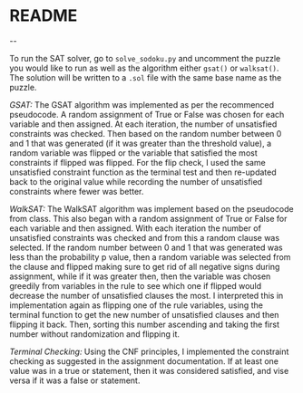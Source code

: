 # README
--

To run the SAT solver, go to `solve_sodoku.py` and uncomment the puzzle you would like to run as well as the algorithm either `gsat()` or `walksat()`. The solution will be written to a `.sol` file with the same base name as the puzzle. 

*GSAT:* The GSAT algorithm was implemented as per the recommenced pseudocode. A random assignment of True or False was chosen for each variable and then assigned. At each iteration, the number of unsatisfied constraints was checked. Then based on the random number between 0 and 1 that was generated (if it was greater than the threshold value), a random variable was flipped or the variable that satisfied the most constraints if flipped was flipped. For the flip check, I used the same unsatisfied constraint function as the terminal test and then re-updated back to the original value while recording the number of unsatisfied constraints where fewer was better. 
  
*WalkSAT:* The WalkSAT algorithm was implement based on the pseudocode from class. This also began with a random assignment of True or False for each variable and then assigned. With each iteration the number of unsatisfied constraints was checked and from this a random clause was selected. If the random number between 0 and 1 that was generated was less than the probability p value, then a random variable was selected from the clause and flipped making sure to get rid of all negative signs during assignment, while if it was greater then, then the variable was chosen greedily from variables in the rule to see which one if flipped would decrease the number of unsatisfied clauses the most. I interpreted this in implementation again as flipping one of the rule variables, using the terminal function to get the new number of unsatisfied clauses and then flipping it back. Then, sorting this number ascending and taking the first number without randomization and flipping it. 

*Terminal Checking:* Using the CNF principles, I implemented the constraint checking as suggested in the assignment documentation. If at least one value was in a true or statement, then it was considered satisfied, and vise versa if it was a false or statement. 
